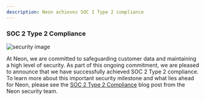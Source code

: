 ```yaml
---
description: Neon achieves SOC 2 Type 2 compliance
---
```


### SOC 2 Type 2 Compliance

![security image](/docs/relnotes/privacy_policy.png)

At Neon, we are committed to safeguarding customer data and maintaining a high level of security. As part of this ongoing commitment, we are pleased to announce that we have successfully achieved SOC 2 Type 2 compliance. To learn more about this important security milestone and what lies ahead for Neon, please see the [SOC 2 Type 2 Compliance](https://neon.tech/blog/soc2-type2) blog post from the Neon security team.


